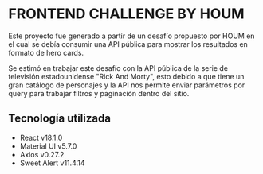 # FRONTEND CHALLENGE BY HOUM

Este proyecto fue generado a partir de un desafío propuesto por HOUM en el cual se debía consumir una API pública para mostrar los resultados en formato de hero cards.

Se estimó en trabajar este desafío con la API pública de la serie de televisión estadounidense "Rick And Morty", esto debido a que tiene un gran catálogo de personajes y la API nos permite enviar parámetros por query para trabajar filtros y paginación dentro del sitio.

## Tecnología utilizada

- React v18.1.0
- Material UI v5.7.0
- Axios v0.27.2
- Sweet Alert v11.4.14

